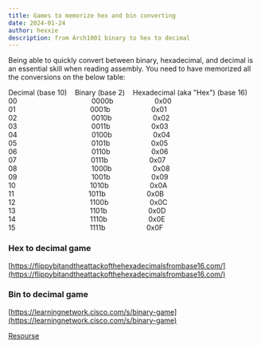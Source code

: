 ```yaml
---
title: Games to memorize hex and bin converting
date: 2024-01-24
author: hexxie
description: from Arch1001 binary to hex to decimal
---
```


Being able to quickly convert between binary, hexadecimal, and decimal is an essential skill when reading assembly. You need to have memorized all the conversions on the below table:

Decimal (base 10)    Binary (base 2)    Hexadecimal (aka "Hex") (base 16)  
00                                      0000b                     0x00  
01                                      0001b                     0x01  
02                                      0010b                     0x02  
03                                      0011b                     0x03  
04                                      0100b                     0x04  
05                                      0101b                     0x05  
06                                      0110b                     0x06  
07                                      0111b                     0x07  
08                                      1000b                     0x08  
09                                      1001b                     0x09  
10                                      1010b                     0x0A  
11                                      1011b                     0x0B  
12                                      1100b                     0x0C  
13                                      1101b                     0x0D  
14                                      1110b                     0x0E  
15                                      1111b                     0x0F

### Hex to decimal game
[https://flippybitandtheattackofthehexadecimalsfrombase16.com/](https://flippybitandtheattackofthehexadecimalsfrombase16.com/)

### Bin to decimal game
[https://learningnetwork.cisco.com/s/binary-game](https://learningnetwork.cisco.com/s/binary-game)

[Resourse](https://p.ost2.fyi/courses/course-v1:OpenSecurityTraining2+Arch1001_x86-64_Asm+2021_v1/courseware/ce583049085a47ce9256a26e2b5f5c1f/aff48fa2b31d478b9039ecf273344ddb/?activate_block_id=block-v1%3AOpenSecurityTraining2%2BArch1001_x86-64_Asm%2B2021_v1%2Btype%40sequential%2Bblock%40aff48fa2b31d478b9039ecf273344ddb)